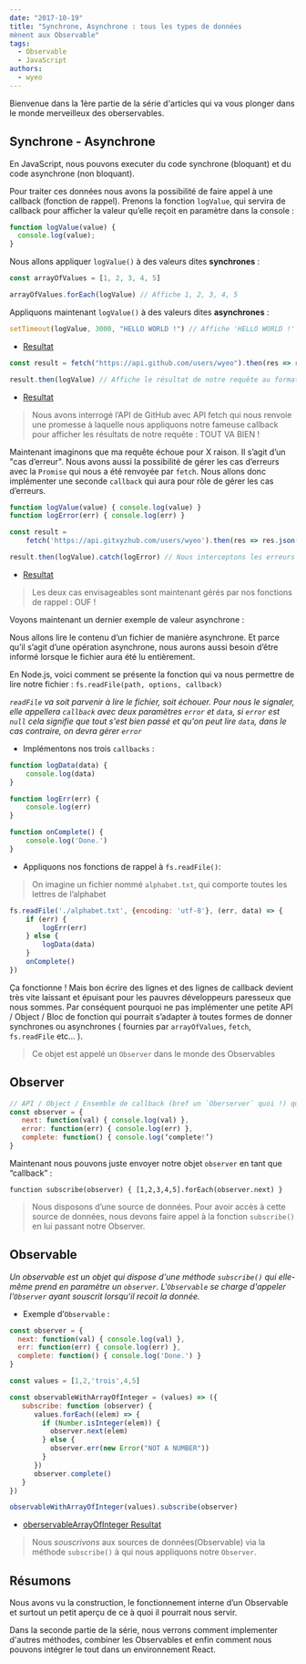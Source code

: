 ```yaml
---
date: "2017-10-19"
title: "Synchrone, Asynchrone : tous les types de données
mènent aux Observable"
tags:
  - Observable
  - JavaScript
authors:
  - wyeo
---
```


Bienvenue dans la 1ère partie de la série d'articles qui va vous plonger
dans le monde merveilleux des oberservables.

## Synchrone - Asynchrone

En JavaScript, nous pouvons executer du code synchrone (bloquant)
et du code asynchrone (non bloquant).

Pour traiter ces données nous avons la possibilité de faire appel à une
callback (fonction de rappel).
Prenons la fonction `logValue`, qui servira de callback pour afficher
la valeur qu’elle reçoit en paramètre dans la console :

```JavaScript
function logValue(value) {
  console.log(value);
}
```

Nous allons appliquer `logValue()` à des valeurs dites **synchrones** :

```JavaScript
const arrayOfValues = [1, 2, 3, 4, 5]

arrayOfValues.forEach(logValue) // Affiche 1, 2, 3, 4, 5
```

Appliquons maintenant `logValue()` à des valeurs dites **asynchrones** :

```JavaScript
setTimeout(logValue, 3000, "HELLO WORLD !") // Affiche 'HELLO WORLD !' au bout de 3 secondes
```
* [Resultat](https://jsbin.com/sutilo/edit?js,console)

```JavaScript
const result = fetch("https://api.github.com/users/wyeo").then(res => res.json());

result.then(logValue) // Affiche le résultat de notre requête au format JSON
```
* [Resultat](https://jsbin.com/sagubeh/edit?js,console)

> Nous avons interrogé l’API de GitHub avec API fetch qui nous renvoie une promesse à laquelle nous appliquons notre fameuse callback pour afficher les résultats de notre requête : TOUT VA BIEN !

Maintenant imaginons que ma requête échoue pour X raison.
Il s’agit d’un "cas d’erreur". Nous avons aussi la possibilité
de gérer les cas d’erreurs avec la `Promise` qui nous a été renvoyée par `fetch`.
Nous allons donc implémenter une seconde `callback` qui aura pour rôle de gérer
les cas d’erreurs.

```JavaScript
function logValue(value) { console.log(value) }
function logError(err) { console.log(err) }
```

```JavaScript
const result =
    fetch('https://api.gitxyzhub.com/users/wyeo').then(res => res.json())

result.then(logValue).catch(logError) // Nous interceptons les erreurs
```
* [Resultat](https://jsbin.com/tixerix/edit?js,console)

> Les deux cas envisageables sont maintenant gérés par nos fonctions de rappel : OUF !

Voyons maintenant un dernier exemple de valeur asynchrone :

Nous allons lire le contenu d’un fichier de manière asynchrone.
Et parce qu’il s’agit d’une opération asynchrone, nous aurons aussi besoin
d’être informé lorsque le fichier aura été lu entièrement.

En Node.js, voici comment se présente la fonction qui va nous permettre de lire
notre fichier : `fs.readFile(path, options, callback)`

*`readFile` va soit parvenir à lire le fichier, soit échouer.
Pour nous le signaler, elle appellera `callback` avec deux paramètres
`error` et `data`, si `error` est `null` cela signifie que tout s'est bien
passé et qu'on peut lire `data`, dans le cas contraire, on devra gérer `error`*

* Implémentons nos trois `callbacks` :

``` JavaScript
function logData(data) {
    console.log(data)
}

function logErr(err) {
    console.log(err)
}

function onComplete() {
    console.log('Done.')
}
```

* Appliquons nos fonctions de rappel à `fs.readFile()`:

>On imagine un fichier nommé `alphabet.txt`, qui comporte toutes les lettres de l’alphabet

``` JavaScript
fs.readFile('./alphabet.txt', {encoding: 'utf-8'}, (err, data) => {
    if (err) {
        logErr(err)
    } else {
        logData(data)
    }
    onComplete()
})
```

Ça fonctionne ! Mais bon écrire des lignes et des lignes de callback devient
très vite laissant et épuisant pour les pauvres développeurs paresseux que nous
sommes. Par conséquent pourquoi ne pas implémenter une petite
API / Object / Bloc de fonction qui pourrait s’adapter à toutes formes de donner
 synchrones ou asynchrones
 ( fournies par `arrayOfValues`, `fetch`, `fs.readFile` etc… ).

> Ce objet est appelé un `Observer` dans le monde des Observables

## Observer

```JavaScript
// API / Object / Ensemble de callback (bref un `Oberserver` quoi !) qui nous permet de traiter toutes les formes de données
const observer = {
   next: function(val) { console.log(val) },
   error: function(err) { console.log(err) },
   complete: function() { console.log(‘complete!’)
}
```

Maintenant nous pouvons juste envoyer notre objet `observer`
en tant que “callback” :

`function subscribe(observer) {
  [1,2,3,4,5].forEach(observer.next)
}`

> Nous disposons d’une source de données. Pour avoir accès à cette
source de données, nous devons faire appel à la fonction `subscribe()`
en lui passant notre Observer.

## Observable

*Un observable est un objet qui dispose d'une méthode `subscribe()`
qui elle-même prend en paramètre un `observer`.
L'`Observable` se charge d'appeler l'`Observer` ayant *souscrit*
lorsqu'il recoit la donnée.*

* Exemple d’`Observable` :

```JavaScript
const observer = {
  next: function(val) { console.log(val) },
  err: function(err) { console.log(err) },
  complete: function() { console.log('Done.') }
}

const values = [1,2,'trois',4,5]

const observableWithArrayOfInteger = (values) => ({
   subscribe: function (observer) {
      values.forEach((elem) => {
        if (Number.isInteger(elem)) {
          observer.next(elem)
        } else {
          observer.err(new Error("NOT A NUMBER"))
        }
      })
      observer.complete()
   }
})

observableWithArrayOfInteger(values).subscribe(observer)
```
* [oberservableArrayOfInteger Resultat](https://jsbin.com/mixalip/edit?js,console)

> Nous *souscrivons* aux sources de données(Observable) via la méthode
`subscribe()` à qui nous appliquons notre `Observer`.

## Résumons

Nous avons vu la construction, le fonctionnement interne d’un Observable et
surtout un petit aperçu de ce à quoi il pourrait nous servir.

Dans la seconde partie de la série, nous verrons comment implementer d'autres
méthodes, combiner les Observables et enfin comment nous pouvons intégrer
le tout dans un environnement React.
